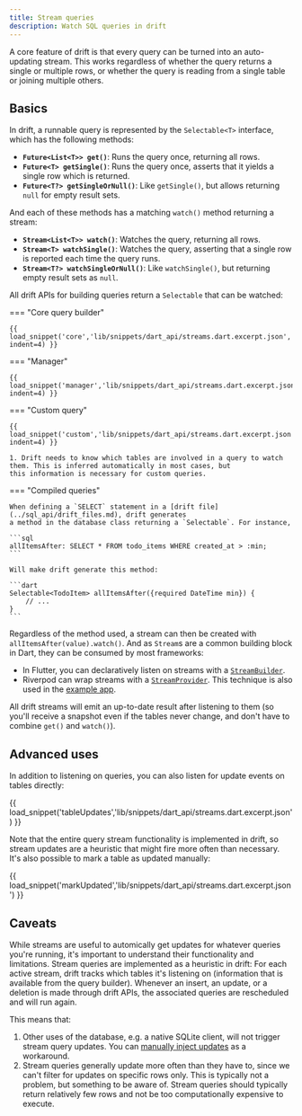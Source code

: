 ```yaml
---
title: Stream queries
description: Watch SQL queries in drift
---
```


A core feature of drift is that every query can be turned into an auto-updating stream.
This works regardless of whether the query returns a single or multiple rows, or whether
the query is reading from a single table or joining multiple others.

## Basics

In drift, a runnable query is represented by the `Selectable<T>` interface, which has the following
methods:

- __`Future<List<T>> get()`__: Runs the query once, returning all rows.
- __`Future<T> getSingle()`__: Runs the query once, asserts that it yields a single row which is returned.
- __`Future<T?> getSingleOrNull()`__: Like `getSingle()`, but allows returning `null` for empty result sets.

And each of these methods has a matching `watch()` method returning a stream:

- __`Stream<List<T>> watch()`__: Watches the query, returning all rows.
- __`Stream<T> watchSingle()`__: Watches the query, asserting that a single row is reported each time the query runs.
- __`Stream<T?> watchSingleOrNull()`__: Like `watchSingle()`, but returning empty result sets as `null`.

All drift APIs for building queries return a `Selectable` that can be watched:

=== "Core query builder"

    {{ load_snippet('core','lib/snippets/dart_api/streams.dart.excerpt.json', indent=4) }}
=== "Manager"

    {{ load_snippet('manager','lib/snippets/dart_api/streams.dart.excerpt.json', indent=4) }}
=== "Custom query"

    {{ load_snippet('custom','lib/snippets/dart_api/streams.dart.excerpt.json', indent=4) }}

    1. Drift needs to know which tables are involved in a query to watch them. This is inferred automatically in most cases, but
    this information is necessary for custom queries.
=== "Compiled queries"

    When defining a `SELECT` statement in a [drift file](../sql_api/drift_files.md), drift generates
    a method in the database class returning a `Selectable`. For instance,

    ```sql
    allItemsAfter: SELECT * FROM todo_items WHERE created_at > :min;
    ```

    Will make drift generate this method:

    ```dart
    Selectable<TodoItem> allItemsAfter({required DateTime min}) {
        // ...
    }
    ```

Regardless of the method used, a stream can then be created
with `allItemsAfter(value).watch()`.
And as `Stream`s are a common building block in Dart, they can be consumed by most frameworks:

- In Flutter, you can declaratively listen on streams with a [`StreamBuilder`](https://api.flutter.dev/flutter/widgets/StreamBuilder-class.html).
- Riverpod can wrap streams with a [`StreamProvider`](https://riverpod.dev/docs/providers/stream_provider).
  This technique is also used in the [example app](https://github.com/simolus3/drift/blob/79e696719aa5d44b5edd30eb886e1fe5443a8b8f/examples/app/lib/screens/home/state.dart#L7-L12).

All drift streams will emit an up-to-date result after listening to them (so you'll receive a snapshot
even if the tables never change, and don't have to combine `get()` and `watch()`).

## Advanced uses

In addition to listening on queries, you can also listen for update events on tables directly:

{{ load_snippet('tableUpdates','lib/snippets/dart_api/streams.dart.excerpt.json') }}

Note that the entire query stream functionality is implemented in drift,
so stream updates are a heuristic that might fire more often than necessary.
It's also possible to mark a table as updated manually:

{{ load_snippet('markUpdated','lib/snippets/dart_api/streams.dart.excerpt.json') }}

## Caveats

While streams are useful to automically get updates for whatever queries you're running, it's
important to understand their functionality and limitations.
Stream queries are implemented as a heuristic in drift: For each active stream, drift tracks
which tables it's listening on (information that is available from the query builder).
Whenever an insert, an update, or a deletion is made through drift APIs, the associated
queries are rescheduled and will run again.

This means that:

1. Other uses of the database, e.g. a native SQLite client, will not trigger stream query
   updates. You can [manually inject updates](#advanced-uses) as a workaround.
2. Stream queries generally update more often than they have to, since we can't filter for
   updates on specific rows only.
   This is typically not a problem, but something to be aware of. Stream queries should typically
   return relatively few rows and not be too computationally expensive to execute.

